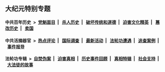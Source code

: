 ## 大纪元特别专题

#### 中共百年历史 &nbsp;>&nbsp; [党魁面目](indexes/nf1176107/README.md?02280430) &nbsp;| &nbsp; [杀人历史](indexes/nf1176106/README.md?02280430) &nbsp;| &nbsp; [破坏传统和道德](indexes/nf1176106/README.md?02280430) &nbsp;| &nbsp; [迫害文化精英](indexes/nf1176111/README.md?02280430) &nbsp;| &nbsp; [篡改历史](indexes/nf1176115/README.md?02280430) &nbsp;| &nbsp; [卖国](indexes/nf1176117/README.md?02280430) 

#### 中共活摘器官 &nbsp;>&nbsp; [热点评论](indexes/nf5879/README.md?02280430) &nbsp;| &nbsp; [国际调查](indexes/nf5947/README.md?02280430) &nbsp;| &nbsp; [最新活动](indexes/nf5883/README.md?02280430) &nbsp;| &nbsp; [法轮功遭遇](indexes/nf5881/README.md?02280430) &nbsp;| &nbsp; [追查案例](indexes/nf5880/README.md?02280430) &nbsp;| &nbsp; [事件报导](indexes/nf5877/README.md?02280430) 

#### 法轮功专辑 &nbsp;>&nbsp; [自焚伪案](indexes/nf5562/README.md?02280430) &nbsp;| &nbsp; [迫害真相](indexes/nf4379/README.md?02280430) &nbsp;| &nbsp; [历史事件回顾](indexes/nf5793/README.md?02280430) &nbsp;| &nbsp; [真相特辑](indexes/nf4389/README.md?02280430) &nbsp;| &nbsp; [社会支持](indexes/nf4386/README.md?02280430) &nbsp;| &nbsp; [大法徒的故事](indexes/nf1147481/README.md?02280430) 


